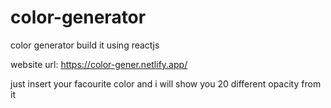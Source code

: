 # color-generator
color generator build it using reactjs

website url: https://color-gener.netlify.app/

just insert your facourite color and i will show you 20 different opacity from it
